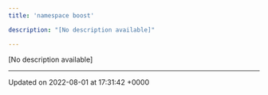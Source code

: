 ```yaml
---
title: 'namespace boost'

description: "[No description available]"

---
```







[No description available]






-------------------------------

Updated on 2022-08-01 at 17:31:42 +0000